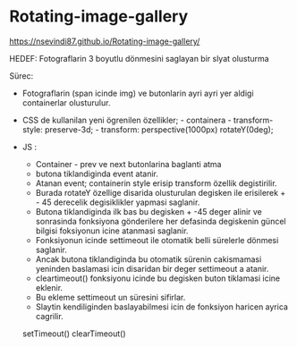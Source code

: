 # Rotating-image-gallery

https://nsevindi87.github.io/Rotating-image-gallery/


HEDEF: Fotograflarin 3 boyutlu dönmesini saglayan bir slyat olusturma

Sürec:
- Fotograflarin (span icinde img) ve butonlarin ayri ayri yer aldigi containerlar olusturulur.
- CSS de kullanilan yeni ögrenilen özellikler;
        - containera - transform-style: preserve-3d;
        - transform: perspective(1000px) rotateY(0deg);
- JS : 
    - Container - prev ve next butonlarina baglanti atma
    - butona tiklandiginda event atanir.
    - Atanan event; containerin style erisip transform özellik degistirilir.
    - Burada rotateY özellige disarida olusturulan degisken ile erisilerek + - 45 derecelik degisiklikler yapmasi saglanir.
    - Butona tiklandiginda ilk bas bu degisken + -45 deger alinir ve sonrasinda fonksiyona gönderilere her defasinda degiskenin 
    güncel bilgisi foksiyonun icine atanmasi saglanir.
    - Fonksiyonun icinde settimeout ile otomatik belli sürelerle dönmesi saglanir.
    - Ancak butona tiklandiginda bu otomatik sürenin cakismamasi yeninden baslamasi icin disaridan bir deger settimeout a atanir. 
    - cleartimeout() fonksiyonu icinde bu degisken buton tiklamasi icine eklenir.
    - Bu ekleme settimeout un süresini sifirlar.
    - Slaytin kendiliginden baslayabilmesi icin de fonksiyon haricen ayrica cagrilir. 
    
  setTimeout()
  clearTimeout()
  
